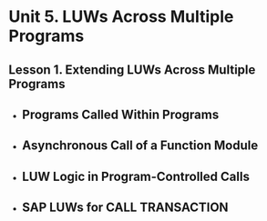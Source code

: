 # Unit 5. LUWs Across Multiple Programs



## Lesson 1. Extending LUWs Across Multiple Programs



* ## Programs Called Within Programs

  

  







* ## Asynchronous Call of a Function Module

  

  







* ## LUW Logic in Program-Controlled Calls

  

  







* ## SAP LUWs for CALL TRANSACTION 

